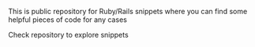 This is public repository for Ruby/Rails snippets where you can find some helpful pieces of code for any cases

Check repository to explore snippets
